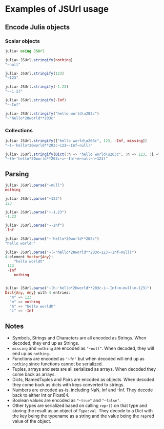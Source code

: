 # Examples of JSUrl usage

## Encode Julia objects

### Scalar objects

```julia
julia> using JSUrl

julia> JSUrl.stringify(nothing)
"~null"

julia> JSUrl.stringify(123)
"~123"

julia> JSUrl.stringify(-1.23)
"~-1.23"

julia> JSUrl.stringify(-Inf)
"~-Inf"

julia> JSUrl.stringify("hello world\u203c")
"~'hello*20world**203c"
```


### Collections
```julia
julia> JSUrl.stringify(["hello world\u203c", 123, -Inf, missing])
"~(~'hello*20world**203c~123~-Inf~null)"

julia> JSUrl.stringify(Dict(:h => "hello world\u203c", :n => 123, :i => -Inf, :m => missing])
"~(h~'hello*20world**203c~i~-Inf~m~null~n~123)"
```

## Parsing

```julia
julia> JSUrl.parse("~null")
nothing

julia> JSUrl.parse("~123")
123

julia> JSUrl.parse("~-1.23")
-1.23

julia> JSUrl.parse("~-Inf")
-Inf

julia> JSUrl.parse("~'hello*20world**203c")
"hello world‼"

julia> JSUrl.parse("~(~'hello*20world**203c~123~-Inf~null)")
4-element Vector{Any}:
    "hello world‼"
 123
 -Inf
    nothing


julia> JSUrl.parse("~(h~'hello*20world**203c~i~-Inf~m~null~n~123)")
Dict{Any, Any} with 4 entries:
  "n" => 123
  "m" => nothing
  "h" => "hello world‼"
  "i" => -Inf
```

## Notes

* Symbols, Strings and Characters are all encoded as Strings. When decoded, they end up as Strings.
* `missing` and `nothing` are encoded as `"~null"`. When decoded, they will end up as `nothing`.
* Functions are encoded as `"~fn"` but when decoded will end up as `nothing` since functions cannot be serialized.
* Tuples, arrays and sets are all serialized as arrays. When decoded they come back as arrays.
* Dicts, NamedTuples and Pairs are encoded as objects. When decoded they come back as dicts with keys converted to strings.
* Numbers are encoded as-is, including NaN, Inf and -Inf. They decode back to either Int or Float64.
* Boolean values are encoded as `"~true"` and `"~false"`.
* Other types are serialized based on calling `repr()` on that type and storing the result as an object of `Type:val`. They decode to a Dict with
  the key being the typename as a string and the value being the `repr`ed value of the object.
